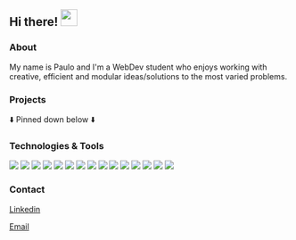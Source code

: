 ## Hi there! <img src="https://raw.githubusercontent.com/MartinHeinz/MartinHeinz/master/wave.gif" width="30px">

### 

### About
My name is Paulo and I'm a WebDev student who enjoys working with creative, efficient and modular ideas/solutions to the most varied problems.

### Projects
⬇️ Pinned down below ⬇️


### Technologies & Tools
![](https://img.shields.io/badge/OS-Linux-informational?style=flat&logo=linux&logoColor=white&color=2bbc8a)
![](https://img.shields.io/badge/Editor-Vim-informational?style=flat&logo=Vim&logoColor=white&color=2bbc8a)
![](https://img.shields.io/badge/Editor-VScode-informational?style=flat&logo=visualstudiocode&logoColor=white&color=2bbc8a)
![](https://img.shields.io/badge/Frontend-React-informational?style=flat&logo=react&logoColor=white&color=2bbc8a)
![](https://img.shields.io/badge/Frontend-Redux-informational?style=flat&logo=redux&logoColor=white&color=2bbc8a)
![](https://img.shields.io/badge/Code-C-informational?style=flat&logo=c&logoColor=white&color=2bbc8a)
![](https://img.shields.io/badge/Code-JavaScript-informational?style=flat&logo=javascript&logoColor=white&color=2bbc8a)
![](https://img.shields.io/badge/Code-HTML5-informational?style=flat&logo=HTML5&logoColor=white&color=2bbc8a)
![](https://img.shields.io/badge/Code-CSS3-informational?style=flat&logo=CSS3&logoColor=white&color=2bbc8a)
![](https://img.shields.io/badge/Version_Control-Git_&_Github-informational?style=flat&logo=github&logoColor=white&color=2bbc8a)
![](https://img.shields.io/badge/Testing-Jest-informational?style=flat&logo=jest&logoColor=white&color=2bbc8a)
![](https://img.shields.io/badge/Testing-RTL-informational?style=flat&logo=testinglibrary&logoColor=white&color=2bbc8a)
![](https://img.shields.io/badge/Project_Organization-Trello-informational?style=flat&logo=trello&logoColor=white&color=2bbc8a)
![](https://img.shields.io/badge/Communication-Slack-informational?style=flat&logo=slack&logoColor=white&color=2bbc8a)
![](https://img.shields.io/badge/Communication-Zoom-informational?style=flat&logo=zoom&logoColor=white&color=2bbc8a)
[](Commented)
[]()
[](
)

### Contact
 [Linkedin](https://www.linkedin.com/in/paulo-michael-schweigert-pereira)
 
 [Email](paulo.michael+github@gmail.com)
